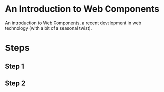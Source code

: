 # An Introduction to Web Components
An introduction to  Web Components, a recent development in web technology (with a bit of a seasonal twist).

# Steps

## Step 1

## Step 2
